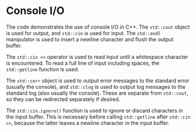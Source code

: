 # Console I/O

The code demonstrates the use of console I/O in C++. The `std::cout` object is used for output, and `std::cin` is used for input. The `std::endl` manipulator is used to insert a newline character and flush the output buffer.

The `std::cin >>` operator is used to read input until a whitespace character is encountered. To read a full line of input including spaces, the `std::getline` function is used.

The `std::cerr` object is used to output error messages to the standard error (usually the console), and `std::clog` is used to output log messages to the standard log (also usually the console). These are separate from `std::cout`, so they can be redirected separately if desired.

The `std::cin.ignore()` function is used to ignore or discard characters in the input buffer. This is necessary before calling `std::getline` after `std::cin >>`, because the latter leaves a newline character in the input buffer.
